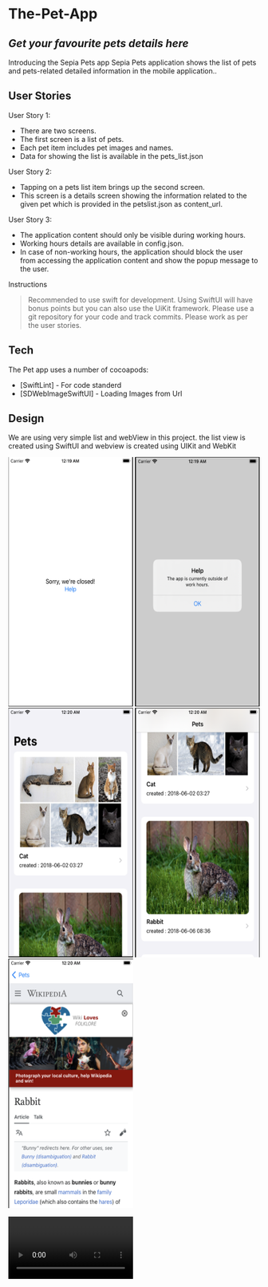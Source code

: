 # The-Pet-App
## _Get your favourite pets details here_

Introducing the Sepia Pets app
Sepia Pets application shows the list of pets and pets-related detailed information in the mobile application..

## User Stories
User Story 1:
- There are two screens. 
- The first screen is a list of pets. 
- Each pet item includes pet images and names.
- Data for showing the list is available in the pets_list.json

User Story 2:
- Tapping on a pets list item brings up the second screen.
- This screen is a details screen showing the information related to the given pet which is provided in the petslist.json as content_url.

User Story 3:
- The application content should only be visible during working hours.
- Working hours details are available in config.json.
- In case of non-working hours, the application should block the user from accessing the application content and show the popup message to the user.

Instructions

> Recommended to use swift for development.
> Using SwiftUI will have bonus points but you can also use the UiKit framework.
> Please use a git repository for your code and track commits.
> Please work as per the user stories.


## Tech

The Pet app uses a number of cocoapods:

- [SwiftLint] - For code standerd
- [SDWebImageSwiftUI] - Loading Images from Url

## Design

We are using very simple list and webView in this project.
the list view is created using SwiftUI and webview is created using UIKit and WebKit

<img src="https://github.com/rabeehkp/The-Pet-App/blob/main/Screenshot%202023-03-09%20at%2012.19.32%20AM.png"  width="250" height="500"> <img src="https://github.com/rabeehkp/The-Pet-App/blob/main/Screenshot%202023-03-09%20at%2012.19.42%20AM.png"  width="250" height="500"> <img src="https://github.com/rabeehkp/The-Pet-App/blob/main/Screenshot%202023-03-09%20at%2012.20.16%20AM.png"  width="250" height="500"> <img src="https://github.com/rabeehkp/The-Pet-App/blob/main/Screenshot%202023-03-09%20at%2012.20.31%20AM.png"  width="250" height="500"> <img src="https://github.com/rabeehkp/The-Pet-App/blob/main/Screenshot%202023-03-09%20at%2012.20.47%20AM.png"  width="250" height="500">

<video src="https://github.com/rabeehkp/The-Pet-App/blob/main/Screen%20Recording%202023-03-09%20at%2012.23.50%20AM.mov" width=250>


